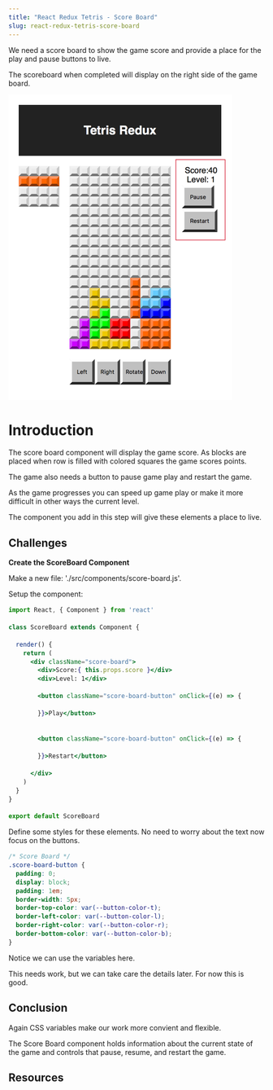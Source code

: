 ```yaml
---
title: "React Redux Tetris - Score Board"
slug: react-redux-tetris-score-board
---
```


We need a score board to show the game score and 
provide a place for the play and pause buttons 
to live. 

The scoreboard when completed will display on the 
right side of the game board. 

![score-board](assets/score-board.png)

# Introduction 

The score board component will display the game 
score. As blocks are placed when row is filled with colored 
squares the game scores points. 

The game also needs a button to pause game play and restart 
the game. 

As the game progresses you can speed up game play or make it 
more difficult in other ways the current level. 

The component you add in this step will give these elements 
a place to live. 



## Challenges

**Create the ScoreBoard Component**

Make a new file: './src/components/score-board.js'.

Setup the component: 

```jsx
import React, { Component } from 'react'

class ScoreBoard extends Component {

  render() {
    return (
      <div className="score-board">
        <div>Score:{ this.props.score }</div>
        <div>Level: 1</div>

        <button className="score-board-button" onClick={(e) => {

        }}>Play</button>


        <button className="score-board-button" onClick={(e) => {

        }}>Restart</button>

      </div>
    )
  }
}

export default ScoreBoard
```

Define some styles for these elements. No need to worry about 
the text now focus on the buttons. 

```css
/* Score Board */
.score-board-button {
  padding: 0;
  display: block;
  padding: 1em;
  border-width: 5px;
  border-top-color: var(--button-color-t);
  border-left-color: var(--button-color-l);
  border-right-color: var(--button-color-r);
  border-bottom-color: var(--button-color-b);
}
```

Notice we can use the variables here. 

This needs work, but we can take care the details later. 
For now this is good. 

## Conclusion 

Again CSS variables make our work more convient and flexible. 

The Score Board component holds information about the current
state of the game and controls that pause, resume, and 
restart the game. 

## Resources

